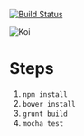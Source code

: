 [![Build Status](https://travis-ci.org/phillfarrugia/koi.svg?branch=master)](https://travis-ci.org/phillfarrugia/koi)

![Koi](http://img0.etsystatic.com/000/0/5151863/il_fullxfull.273440846.jpg)

# Steps
1. `npm install`
2. `bower install`
3. `grunt build`
4. `mocha test`